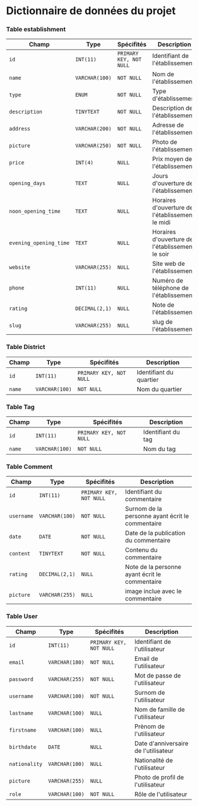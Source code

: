 # Dictionnaire de données du projet

### Table establishment

| Champ                  | Type           | Spécifités              | Description                                     |
| ---------------------- | -------------- | ----------------------- | ----------------------------------------------- |
| `id`                   | `INT(11)`      | `PRIMARY KEY, NOT NULL` | Identifiant de l'établissement                  |
| `name`                 | `VARCHAR(100)` | `NOT NULL`              | Nom de l'établissement                          |
| `type`                 | `ENUM`         | `NOT NULL`              | Type d'établissement                            |
| `description`          | `TINYTEXT`     | `NOT NULL`              | Description de l'établissement                  |
| `address`              | `VARCHAR(200)` | `NOT NULL`              | Adresse de l'établissement                      |
| `picture`              | `VARCHAR(250)` | `NOT NULL`              | Photo de l'établissement                        |
| `price`                | `INT(4)`       | `NULL`                  | Prix moyen de l'établissement                   |
| `opening_days`         | `TEXT`         | `NULL`                  | Jours d'ouverture de l'établissement            |
| `noon_opening_time`    | `TEXT`         | `NULL`                  | Horaires d'ouverture de l'établissement le midi |
| `evening_opening_time` | `TEXT`         | `NULL`                  | Horaires d'ouverture de l'établissement le soir |
| `website`              | `VARCHAR(255)` | `NULL`                  | Site web de l'établissement                     |
| `phone`                | `INT(11)`      | `NULL`                  | Numéro de téléphone de l'établissement          |
| `rating`               | `DECIMAL(2,1)` | `NULL`                  | Note de l'établissement                         |
| `slug`                 | `VARCHAR(255)` | `NULL`                  | slug de l'établissement                         |



### Table District

| Champ  | Type           | Spécifités              | Description             |
| ------ | -------------- | ----------------------- | ----------------------- |
| `id`   | `INT(11)`      | `PRIMARY KEY, NOT NULL` | Identifiant du quartier |
| `name` | `VARCHAR(100)` | `NOT NULL`              | Nom du quartier         |



### Table Tag

| Champ  | Type           | Spécifités              | Description        |
| ------ | -------------- | ----------------------- | ------------------ |
| `id`   | `INT(11)`      | `PRIMARY KEY, NOT NULL` | Identifiant du tag |
| `name` | `VARCHAR(100)` | `NOT NULL`              | Nom du tag         |



### Table Comment

| Champ      | Type           | Spécifités              | Description                                      |
| ---------- | -------------- | ----------------------- | ------------------------------------------------ |
| `id`       | `INT(11)`      | `PRIMARY KEY, NOT NULL` | Identifiant du commentaire                       |
| `username` | `VARCHAR(100)` | `NOT NULL`              | Surnom de la personne ayant écrit le commentaire |
| `date`     | `DATE`         | `NOT NULL`              | Date de la publication du commentaire            |
| `content`  | `TINYTEXT`     | `NOT NULL`              | Contenu du commentaire                           |
| `rating`   | `DECIMAL(2,1)` | `NULL`                  | Note de la personne ayant écrit le commentaire   |
| `picture`  | `VARCHAR(255)` | `NULL`                  | image inclue avec le commentaire                 |



### Table User

| Champ         | Type           | Spécifités              | Description                          |
| ------------- | -------------- | ----------------------- | ------------------------------------ |
| `id`          | `INT(11)`      | `PRIMARY KEY, NOT NULL` | Identifiant de l'utilisateur         |
| `email`       | `VARCHAR(180)` | `NOT NULL`              | Email de l'utilisateur               |
| `password`    | `VARCHAR(255)` | `NOT NULL`              | Mot de passe de l'utilisateur        |
| `username`    | `VARCHAR(100)` | `NOT NULL`              | Surnom de l'utilisateur              |
| `lastname`    | `VARCHAR(100)` | `NULL`                  | Nom de famille de l'utilisateur      |
| `firstname`   | `VARCHAR(100)` | `NULL`                  | Prènom de l'utilisateur              |
| `birthdate`   | `DATE`         | `NULL`                  | Date d'anniversaire de l'utilisateur |
| `nationality` | `VARCHAR(100)` | `NULL`                  | Nationalité de l'utilisateur         |
| `picture`     | `VARCHAR(255)` | `NULL`                  | Photo de profil de l'utilisateur     |
| `role`        | `VARCHAR(100)` | `NOT NULL`              | Rôle de l'utilisateur                |

